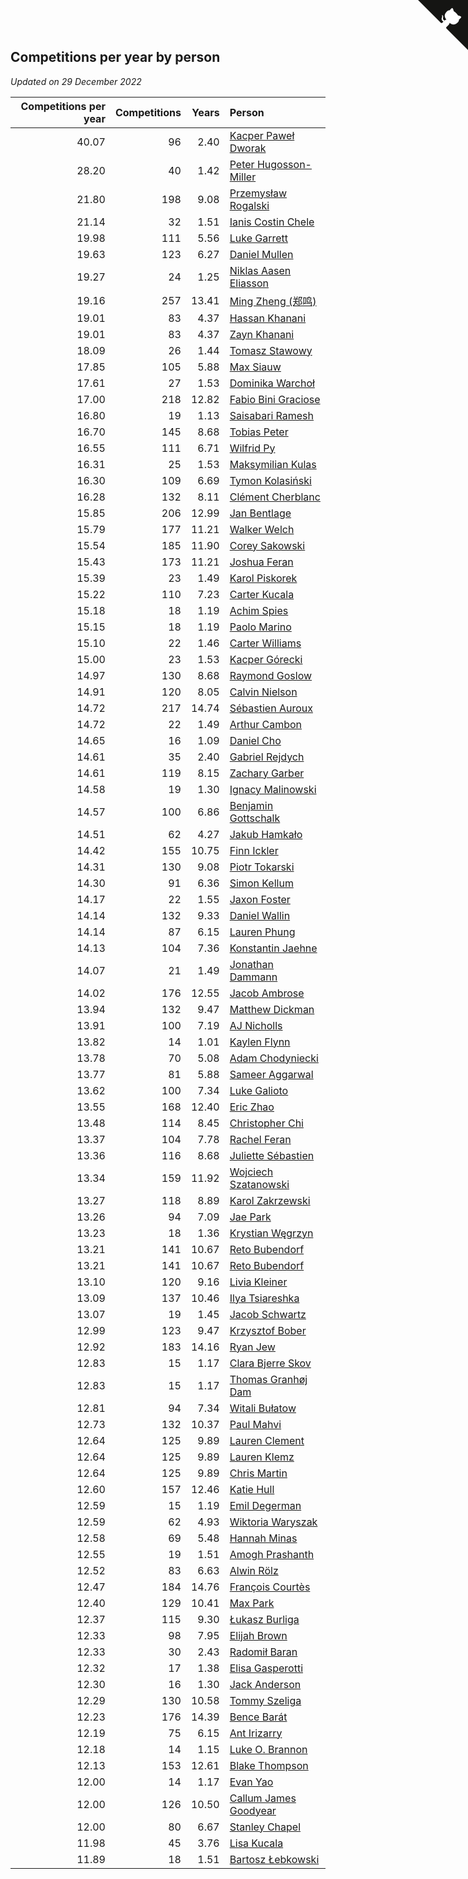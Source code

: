 ## Competitions per year by person

*Updated on 29 December 2022*

| Competitions per year | Competitions | Years | Person |
| ---: | ---: | ---: | :--- |
| 40.07 | 96 | 2.40 | [Kacper Paweł Dworak](https://www.worldcubeassociation.org/persons/2020DWOR01) |
| 28.20 | 40 | 1.42 | [Peter Hugosson-Miller](https://www.worldcubeassociation.org/persons/2021HUGO01) |
| 21.80 | 198 | 9.08 | [Przemysław Rogalski](https://www.worldcubeassociation.org/persons/2013ROGA02) |
| 21.14 | 32 | 1.51 | [Ianis Costin Chele](https://www.worldcubeassociation.org/persons/2021CHEL01) |
| 19.98 | 111 | 5.56 | [Luke Garrett](https://www.worldcubeassociation.org/persons/2017GARR05) |
| 19.63 | 123 | 6.27 | [Daniel Mullen](https://www.worldcubeassociation.org/persons/2016MULL04) |
| 19.27 | 24 | 1.25 | [Niklas Aasen Eliasson](https://www.worldcubeassociation.org/persons/2021ELIA01) |
| 19.16 | 257 | 13.41 | [Ming Zheng (郑鸣)](https://www.worldcubeassociation.org/persons/2009ZHEN11) |
| 19.01 | 83 | 4.37 | [Hassan Khanani](https://www.worldcubeassociation.org/persons/2018KHAN26) |
| 19.01 | 83 | 4.37 | [Zayn Khanani](https://www.worldcubeassociation.org/persons/2018KHAN28) |
| 18.09 | 26 | 1.44 | [Tomasz Stawowy](https://www.worldcubeassociation.org/persons/2021STAW01) |
| 17.85 | 105 | 5.88 | [Max Siauw](https://www.worldcubeassociation.org/persons/2017SIAU02) |
| 17.61 | 27 | 1.53 | [Dominika Warchoł](https://www.worldcubeassociation.org/persons/2021WARC01) |
| 17.00 | 218 | 12.82 | [Fabio Bini Graciose](https://www.worldcubeassociation.org/persons/2010GRAC02) |
| 16.80 | 19 | 1.13 | [Saisabari Ramesh](https://www.worldcubeassociation.org/persons/2021RAME01) |
| 16.70 | 145 | 8.68 | [Tobias Peter](https://www.worldcubeassociation.org/persons/2014PETE03) |
| 16.55 | 111 | 6.71 | [Wilfrid Py](https://www.worldcubeassociation.org/persons/2016PYWI01) |
| 16.31 | 25 | 1.53 | [Maksymilian Kulas](https://www.worldcubeassociation.org/persons/2021KULA02) |
| 16.30 | 109 | 6.69 | [Tymon Kolasiński](https://www.worldcubeassociation.org/persons/2016KOLA02) |
| 16.28 | 132 | 8.11 | [Clément Cherblanc](https://www.worldcubeassociation.org/persons/2014CHER05) |
| 15.85 | 206 | 12.99 | [Jan Bentlage](https://www.worldcubeassociation.org/persons/2010BENT01) |
| 15.79 | 177 | 11.21 | [Walker Welch](https://www.worldcubeassociation.org/persons/2011WELC01) |
| 15.54 | 185 | 11.90 | [Corey Sakowski](https://www.worldcubeassociation.org/persons/2011SAKO01) |
| 15.43 | 173 | 11.21 | [Joshua Feran](https://www.worldcubeassociation.org/persons/2011FERA01) |
| 15.39 | 23 | 1.49 | [Karol Piskorek](https://www.worldcubeassociation.org/persons/2021PISK01) |
| 15.22 | 110 | 7.23 | [Carter Kucala](https://www.worldcubeassociation.org/persons/2015KUCA01) |
| 15.18 | 18 | 1.19 | [Achim Spies](https://www.worldcubeassociation.org/persons/2021SPIE01) |
| 15.15 | 18 | 1.19 | [Paolo Marino](https://www.worldcubeassociation.org/persons/2021MARI04) |
| 15.10 | 22 | 1.46 | [Carter Williams](https://www.worldcubeassociation.org/persons/2021WILL06) |
| 15.00 | 23 | 1.53 | [Kacper Górecki](https://www.worldcubeassociation.org/persons/2021GORE01) |
| 14.97 | 130 | 8.68 | [Raymond Goslow](https://www.worldcubeassociation.org/persons/2014GOSL01) |
| 14.91 | 120 | 8.05 | [Calvin Nielson](https://www.worldcubeassociation.org/persons/2014NIEL03) |
| 14.72 | 217 | 14.74 | [Sébastien Auroux](https://www.worldcubeassociation.org/persons/2008AURO01) |
| 14.72 | 22 | 1.49 | [Arthur Cambon](https://www.worldcubeassociation.org/persons/2021CAMB01) |
| 14.65 | 16 | 1.09 | [Daniel Cho](https://www.worldcubeassociation.org/persons/2021CHOD01) |
| 14.61 | 35 | 2.40 | [Gabriel Rejdych](https://www.worldcubeassociation.org/persons/2020REJD01) |
| 14.61 | 119 | 8.15 | [Zachary Garber](https://www.worldcubeassociation.org/persons/2014GARB01) |
| 14.58 | 19 | 1.30 | [Ignacy Malinowski](https://www.worldcubeassociation.org/persons/2021MALI02) |
| 14.57 | 100 | 6.86 | [Benjamin Gottschalk](https://www.worldcubeassociation.org/persons/2016GOTT01) |
| 14.51 | 62 | 4.27 | [Jakub Hamkało](https://www.worldcubeassociation.org/persons/2018HAMK01) |
| 14.42 | 155 | 10.75 | [Finn Ickler](https://www.worldcubeassociation.org/persons/2012ICKL01) |
| 14.31 | 130 | 9.08 | [Piotr Tokarski](https://www.worldcubeassociation.org/persons/2013TOKA01) |
| 14.30 | 91 | 6.36 | [Simon Kellum](https://www.worldcubeassociation.org/persons/2016KELL12) |
| 14.17 | 22 | 1.55 | [Jaxon Foster](https://www.worldcubeassociation.org/persons/2021FOST01) |
| 14.14 | 132 | 9.33 | [Daniel Wallin](https://www.worldcubeassociation.org/persons/2013WALL03) |
| 14.14 | 87 | 6.15 | [Lauren Phung](https://www.worldcubeassociation.org/persons/2016PHUN02) |
| 14.13 | 104 | 7.36 | [Konstantin Jaehne](https://www.worldcubeassociation.org/persons/2015JAEH01) |
| 14.07 | 21 | 1.49 | [Jonathan Dammann](https://www.worldcubeassociation.org/persons/2021DAMM01) |
| 14.02 | 176 | 12.55 | [Jacob Ambrose](https://www.worldcubeassociation.org/persons/2010AMBR01) |
| 13.94 | 132 | 9.47 | [Matthew Dickman](https://www.worldcubeassociation.org/persons/2013DICK01) |
| 13.91 | 100 | 7.19 | [AJ Nicholls](https://www.worldcubeassociation.org/persons/2015NICH04) |
| 13.82 | 14 | 1.01 | [Kaylen Flynn](https://www.worldcubeassociation.org/persons/2022FLYN01) |
| 13.78 | 70 | 5.08 | [Adam Chodyniecki](https://www.worldcubeassociation.org/persons/2017CHOD02) |
| 13.77 | 81 | 5.88 | [Sameer Aggarwal](https://www.worldcubeassociation.org/persons/2017AGGA01) |
| 13.62 | 100 | 7.34 | [Luke Galioto](https://www.worldcubeassociation.org/persons/2015GALI02) |
| 13.55 | 168 | 12.40 | [Eric Zhao](https://www.worldcubeassociation.org/persons/2010ZHAO19) |
| 13.48 | 114 | 8.45 | [Christopher Chi](https://www.worldcubeassociation.org/persons/2014CHIC01) |
| 13.37 | 104 | 7.78 | [Rachel Feran](https://www.worldcubeassociation.org/persons/2015FERA01) |
| 13.36 | 116 | 8.68 | [Juliette Sébastien](https://www.worldcubeassociation.org/persons/2014SEBA01) |
| 13.34 | 159 | 11.92 | [Wojciech Szatanowski](https://www.worldcubeassociation.org/persons/2011SZAT01) |
| 13.27 | 118 | 8.89 | [Karol Zakrzewski](https://www.worldcubeassociation.org/persons/2014ZAKR01) |
| 13.26 | 94 | 7.09 | [Jae Park](https://www.worldcubeassociation.org/persons/2015PARK24) |
| 13.23 | 18 | 1.36 | [Krystian Węgrzyn](https://www.worldcubeassociation.org/persons/2021WEGR01) |
| 13.21 | 141 | 10.67 | [Reto Bubendorf](https://www.worldcubeassociation.org/persons/2012BUBE01) |
| 13.21 | 141 | 10.67 | [Reto Bubendorf](https://www.worldcubeassociation.org/persons/2012BUBE01) |
| 13.10 | 120 | 9.16 | [Livia Kleiner](https://www.worldcubeassociation.org/persons/2013KLEI03) |
| 13.09 | 137 | 10.46 | [Ilya Tsiareshka](https://www.worldcubeassociation.org/persons/2012TERE01) |
| 13.07 | 19 | 1.45 | [Jacob Schwartz](https://www.worldcubeassociation.org/persons/2021SCHW01) |
| 12.99 | 123 | 9.47 | [Krzysztof Bober](https://www.worldcubeassociation.org/persons/2013BOBE01) |
| 12.92 | 183 | 14.16 | [Ryan Jew](https://www.worldcubeassociation.org/persons/2008JEWR01) |
| 12.83 | 15 | 1.17 | [Clara Bjerre Skov](https://www.worldcubeassociation.org/persons/2021SKOV01) |
| 12.83 | 15 | 1.17 | [Thomas Granhøj Dam](https://www.worldcubeassociation.org/persons/2021DAMT01) |
| 12.81 | 94 | 7.34 | [Witali Bułatow](https://www.worldcubeassociation.org/persons/2015BUAT01) |
| 12.73 | 132 | 10.37 | [Paul Mahvi](https://www.worldcubeassociation.org/persons/2012MAHV01) |
| 12.64 | 125 | 9.89 | [Lauren Clement](https://www.worldcubeassociation.org/persons/2013KLEM01) |
| 12.64 | 125 | 9.89 | [Lauren Klemz](https://www.worldcubeassociation.org/persons/2013KLEM01) |
| 12.64 | 125 | 9.89 | [Chris Martin](https://www.worldcubeassociation.org/persons/2013MART03) |
| 12.60 | 157 | 12.46 | [Katie Hull](https://www.worldcubeassociation.org/persons/2010HULL01) |
| 12.59 | 15 | 1.19 | [Emil Degerman](https://www.worldcubeassociation.org/persons/2021DEGE01) |
| 12.59 | 62 | 4.93 | [Wiktoria Waryszak](https://www.worldcubeassociation.org/persons/2018WARY01) |
| 12.58 | 69 | 5.48 | [Hannah Minas](https://www.worldcubeassociation.org/persons/2017MINA04) |
| 12.55 | 19 | 1.51 | [Amogh Prashanth](https://www.worldcubeassociation.org/persons/2021PRAS01) |
| 12.52 | 83 | 6.63 | [Alwin Rölz](https://www.worldcubeassociation.org/persons/2016ROLZ01) |
| 12.47 | 184 | 14.76 | [François Courtès](https://www.worldcubeassociation.org/persons/2008COUR01) |
| 12.40 | 129 | 10.41 | [Max Park](https://www.worldcubeassociation.org/persons/2012PARK03) |
| 12.37 | 115 | 9.30 | [Łukasz Burliga](https://www.worldcubeassociation.org/persons/2013BURL01) |
| 12.33 | 98 | 7.95 | [Elijah Brown](https://www.worldcubeassociation.org/persons/2015BROW03) |
| 12.33 | 30 | 2.43 | [Radomił Baran](https://www.worldcubeassociation.org/persons/2020BARA02) |
| 12.32 | 17 | 1.38 | [Elisa Gasperotti](https://www.worldcubeassociation.org/persons/2021GASP01) |
| 12.30 | 16 | 1.30 | [Jack Anderson](https://www.worldcubeassociation.org/persons/2021ANDE05) |
| 12.29 | 130 | 10.58 | [Tommy Szeliga](https://www.worldcubeassociation.org/persons/2012SZEL01) |
| 12.23 | 176 | 14.39 | [Bence Barát](https://www.worldcubeassociation.org/persons/2008BARA01) |
| 12.19 | 75 | 6.15 | [Ant Irizarry](https://www.worldcubeassociation.org/persons/2016IRIZ02) |
| 12.18 | 14 | 1.15 | [Luke O. Brannon](https://www.worldcubeassociation.org/persons/2021BRAN02) |
| 12.13 | 153 | 12.61 | [Blake Thompson](https://www.worldcubeassociation.org/persons/2010THOM03) |
| 12.00 | 14 | 1.17 | [Evan Yao](https://www.worldcubeassociation.org/persons/2021YAOE02) |
| 12.00 | 126 | 10.50 | [Callum James Goodyear](https://www.worldcubeassociation.org/persons/2012GOOD02) |
| 12.00 | 80 | 6.67 | [Stanley Chapel](https://www.worldcubeassociation.org/persons/2016CHAP04) |
| 11.98 | 45 | 3.76 | [Lisa Kucala](https://www.worldcubeassociation.org/persons/2019KUCA01) |
| 11.89 | 18 | 1.51 | [Bartosz Łebkowski](https://www.worldcubeassociation.org/persons/2021LEBK01) |


<a href="https://github.com/JustinTimeCuber/wca_statistics" class="github-corner" aria-label="View source on Github"><svg width="80" height="80" viewBox="0 0 250 250" style="fill:#151513; color:#fff; position: absolute; top: 0; border: 0; right: 0;" aria-hidden="true"><path d="M0,0 L115,115 L130,115 L142,142 L250,250 L250,0 Z"></path><path d="M128.3,109.0 C113.8,99.7 119.0,89.6 119.0,89.6 C122.0,82.7 120.5,78.6 120.5,78.6 C119.2,72.0 123.4,76.3 123.4,76.3 C127.3,80.9 125.5,87.3 125.5,87.3 C122.9,97.6 130.6,101.9 134.4,103.2" fill="currentColor" style="transform-origin: 130px 106px;" class="octo-arm"></path><path d="M115.0,115.0 C114.9,115.1 118.7,116.5 119.8,115.4 L133.7,101.6 C136.9,99.2 139.9,98.4 142.2,98.6 C133.8,88.0 127.5,74.4 143.8,58.0 C148.5,53.4 154.0,51.2 159.7,51.0 C160.3,49.4 163.2,43.6 171.4,40.1 C171.4,40.1 176.1,42.5 178.8,56.2 C183.1,58.6 187.2,61.8 190.9,65.4 C194.5,69.0 197.7,73.2 200.1,77.6 C213.8,80.2 216.3,84.9 216.3,84.9 C212.7,93.1 206.9,96.0 205.4,96.6 C205.1,102.4 203.0,107.8 198.3,112.5 C181.9,128.9 168.3,122.5 157.7,114.1 C157.9,116.9 156.7,120.9 152.7,124.9 L141.0,136.5 C139.8,137.7 141.6,141.9 141.8,141.8 Z" fill="currentColor" class="octo-body"></path></svg></a><style>.github-corner:hover .octo-arm{animation:octocat-wave 560ms ease-in-out}@keyframes octocat-wave{0%,100%{transform:rotate(0)}20%,60%{transform:rotate(-25deg)}40%,80%{transform:rotate(10deg)}}@media (max-width:500px){.github-corner:hover .octo-arm{animation:none}.github-corner .octo-arm{animation:octocat-wave 560ms ease-in-out}}</style>
